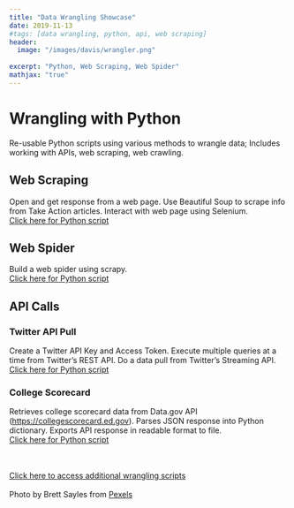 ```yaml
---
title: "Data Wrangling Showcase"
date: 2019-11-13
#tags: [data wrangling, python, api, web scraping]
header:
  image: "/images/davis/wrangler.png"
  
excerpt: "Python, Web Scraping, Web Spider"
mathjax: "true"
---
```


# Wrangling with Python
Re-usable Python scripts using various methods to wrangle data; Includes working with APIs, web scraping, web crawling.

## Web Scraping
Open and get response from a web page.  Use Beautiful Soup to scrape info from Take Action articles.  Interact with web page using Selenium.
<br>
<a href="https://github.com/amodavis/Data_Wrangling/blob/master/Web%20Scraping.py">Click here for Python script</a>

## Web Spider
Build a web spider using scrapy.
<br>
<a href="https://github.com/amodavis/Data_Wrangling/blob/master/Web%20Spider.py">Click here for Python script</a>

## API Calls
### Twitter API Pull
Create a Twitter API Key and Access Token.  Execute multiple queries at a time from Twitter’s REST API.  Do a data pull from Twitter’s Streaming API.
<br>
<a href="https://github.com/amodavis/Data_Wrangling/blob/master/Twitter%20API%20Pull.py">Click here for Python script</a>

### College Scorecard
Retrieves college scorecard data from Data.gov API (https://collegescorecard.ed.gov).  Parses JSON response into Python dictionary.  Exports API response in readable format to file.
<br>
<a href="https://github.com/amodavis/Data_Wrangling/blob/master/Project%20-%20College%20Scorecard%20API.py">Click here for Python script</a>

<br>
<br>
<a href="https://github.com/amodavis/Data_Wrangling">Click here to access additional wrangling scripts</a>

<br>
<br>
Photo by Brett Sayles from 
<a href="https://www.pexels.com/photo/people-riding-on-there-perspective-horse-in-farm-1069731/">Pexels</a>
